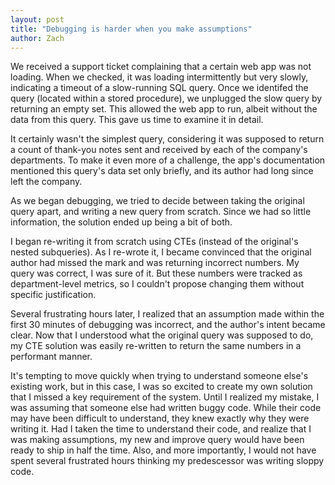 ```yaml
---
layout: post
title: "Debugging is harder when you make assumptions"
author: Zach
---
```


We received a support ticket complaining that a certain web app was not loading.  When we checked, it was loading intermittently but very slowly, indicating a timeout of a slow-running SQL query.  Once we identifed the query (located within a stored procedure), we unplugged the slow query by returning an empty set.  This allowed the web app to run, albeit without the data from this query.  This gave us time to examine it in detail.

It certainly wasn't the simplest query, considering it was supposed to return a count of thank-you notes sent and received by each of the company's departments.  To make it even more of a challenge, the app's documentation mentioned this query's data set only briefly, and its author had long since left the company.

As we began debugging, we tried to decide between taking the original query apart, and writing a new query from scratch.  Since we had so little information, the solution ended up being a bit of both.

I began re-writing it from scratch using CTEs (instead of the original's nested subqueries).  As I re-wrote it, I became convinced that the original author had missed the mark and was returning incorrect numbers.  My query was correct, I was sure of it.  But these numbers were tracked as department-level metrics, so I couldn't propose changing them without specific justification.

Several frustrating hours later, I realized that an assumption made within the first 30 minutes of debugging was incorrect, and the author's intent became clear.  Now that I understood what the original query was supposed to do, my CTE solution was easily re-written to return the same numbers in a performant manner.

It's tempting to move quickly when trying to understand someone else's existing work, but in this case, I was so excited to create my own solution that I missed a key requirement of the system.  Until I realized my mistake, I was assuming that someone else had written buggy code.  While their code may have been difficult to understand, they knew exactly why they were writing it.  Had I taken the time to understand their code, and realize that I was making assumptions, my new and improve query would have been ready to ship in half the time.  Also, and more importantly, I would not have spent several frustrated hours thinking my predescessor was writing sloppy code. 
